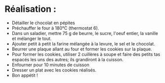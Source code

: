# Réalisation :
- Détailler le chocolat en pépites
- Préchauffer le four à 180°C (thermostat 6).
- Dans un saladier, mettre 75 g de beurre, le sucre, l'oeuf entier, la vanille et mélanger le tout.
- Ajouter petit à petit la farine mélangée à la levure, le sel et le chocolat.
- Beurrer une plaque allant au four et former les cookies sur la plaque.
- Pour former les cookies, utiliser 2 cuillères à soupe et faire des petits tas espacés les uns des autres; ils grandiront à la cuisson.
- Enfourner pour 10 minutes de cuisson
- Dresser un plat avec les cookies réalisés.
- Bon appétit !